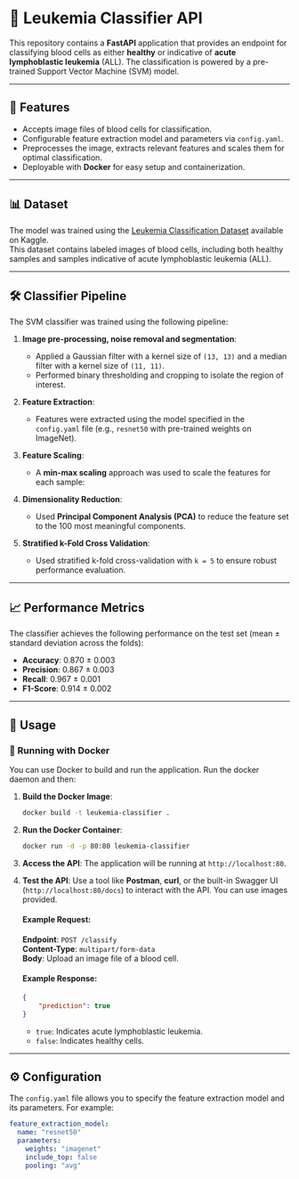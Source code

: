 # 🔬 Leukemia Classifier API

This repository contains a **FastAPI** application that provides an endpoint for classifying blood cells as either **healthy** or indicative of **acute lymphoblastic leukemia** (ALL). The classification is powered by a pre-trained Support Vector Machine (SVM) model.

---

## 🌟 Features

- Accepts image files of blood cells for classification.
- Configurable feature extraction model and parameters via `config.yaml`.
- Preprocesses the image, extracts relevant features and scales them for optimal classification.
- Deployable with **Docker** for easy setup and containerization.

---

## 📊 Dataset

The model was trained using the [Leukemia Classification Dataset](https://www.kaggle.com/datasets/andrewmvd/leukemia-classification) available on Kaggle.  
This dataset contains labeled images of blood cells, including both healthy samples and samples indicative of acute lymphoblastic leukemia (ALL).

---

## 🛠️ Classifier Pipeline

The SVM classifier was trained using the following pipeline:

1. **Image pre-processing, noise removal and segmentation**:
    - Applied a Gaussian filter with a kernel size of `(13, 13)` and a median filter with a kernel size of `(11, 11)`.
    - Performed binary thresholding and cropping to isolate the region of interest.
   
2. **Feature Extraction**:
    - Features were extracted using the model specified in the `config.yaml` file (e.g., `resnet50` with pre-trained weights on ImageNet).

3. **Feature Scaling**:
    - A **min-max scaling** approach was used to scale the features for each sample:

4. **Dimensionality Reduction**:
    - Used **Principal Component Analysis (PCA)** to reduce the feature set to the 100 most meaningful components.

5. **Stratified k-Fold Cross Validation**:
    - Used stratified k-fold cross-validation with `k = 5` to ensure robust performance evaluation.

---

## 📈 Performance Metrics

The classifier achieves the following performance on the test set (mean ± standard deviation across the folds):

- **Accuracy**: 0.870 ± 0.003  
- **Precision**: 0.867 ± 0.003  
- **Recall**: 0.967 ± 0.001  
- **F1-Score**: 0.914 ± 0.002  

---

## 🚀 Usage

### 🐳 Running with Docker

You can use Docker to build and run the application. Run the docker daemon and then:

1. **Build the Docker Image**:
    ```bash
    docker build -t leukemia-classifier .
    ```

2. **Run the Docker Container**:
    ```bash
    docker run -d -p 80:80 leukemia-classifier
    ```

3. **Access the API**:
    The application will be running at `http://localhost:80`.

4. **Test the API**:
    Use a tool like **Postman**, **curl**, or the built-in Swagger UI (`http://localhost:80/docs`) to interact with the API. You can use images provided.

    #### Example Request:
    **Endpoint**: `POST /classify`  
    **Content-Type**: `multipart/form-data`  
    **Body**: Upload an image file of a blood cell.

    #### Example Response:
    ```json
    {
        "prediction": true
    }
    ```
    - `true`: Indicates acute lymphoblastic leukemia.
    - `false`: Indicates healthy cells.

---

## ⚙️ Configuration

The `config.yaml` file allows you to specify the feature extraction model and its parameters. For example:
```yaml
feature_extraction_model:
  name: "resnet50"
  parameters:
    weights: "imagenet"
    include_top: false
    pooling: "avg"